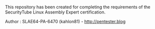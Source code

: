 This repository has been created for completing the requirements of the SecurityTube Linux Assembly Expert certification.

Author : SLAE64-PA-6470 (kahlon81) - http://pentester.blog
